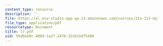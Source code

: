 ```yaml
---
content_type: resource
description: ''
file: https://ol-ocw-studio-app-qa.s3.amazonaws.com/courses/21a-212-myth-ritual-and-symbolism-spring-2004/5bd0a50c480d1a271476322b2edf5460_l7.pdf
file_type: application/pdf
resourcetype: Document
title: l7.pdf
uid: 5bd0a50c-480d-1a27-1476-322b2edf5460
---
```

